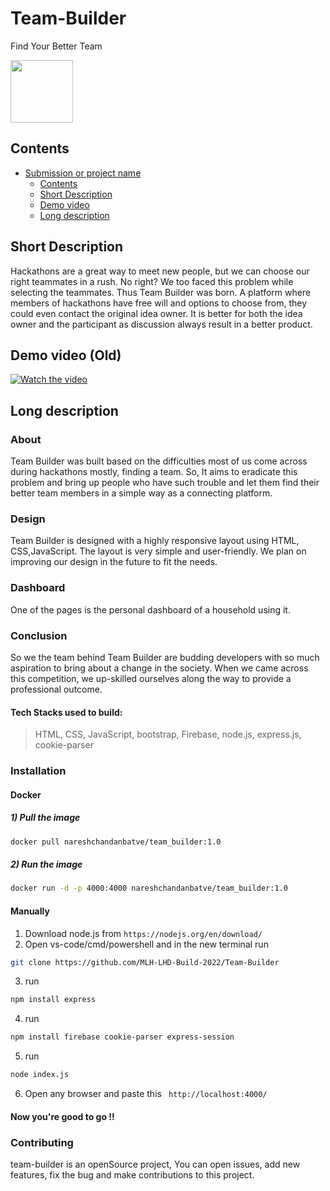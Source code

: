 
# Team-Builder                 
Find Your Better Team

<img src="https://user-images.githubusercontent.com/72182858/150678144-1b892edd-3d9d-48f1-98ad-b2ec4f334698.svg" width="100" height="100">

## Contents
- [Submission or project name](#team-builder)
  - [Contents](#contents)
  - [Short Description](#short-description)
  - [Demo video](#demo-video)
  - [Long description](#long-description)

## Short Description 
Hackathons are a great way to meet new people, but we can choose our right teammates in a rush. No right? We too faced this problem while selecting the teammates. 
Thus Team Builder was born. A platform where members of hackathons have free will and options to choose from, they could even contact the original idea owner. It is better for both the idea owner and the participant as discussion always result in a better product.

## Demo video (Old)
[![Watch the video](https://user-images.githubusercontent.com/72182858/150680306-e6e63dfe-b048-44cd-adc5-14b1a4524622.png)](https://youtu.be/Kbz8FF8_Hcc)


## Long description 

### About
Team Builder was built based on the difficulties most of us come across during hackathons mostly, finding a team. So, It aims to eradicate this problem and bring up people who have such trouble and let them find their better team members in a simple way as a connecting platform.

### Design
Team Builder is designed with a highly responsive layout using HTML, CSS,JavaScript. The layout is very simple and user-friendly. We plan on improving our design in the future to fit the needs.

### Dashboard
One of the pages is the personal dashboard of a household using it. 

### Conclusion
So we the team behind Team Builder are budding developers with so much aspiration to bring about a change in the society. When we came across this competition, we up-skilled ourselves along the way to provide a professional outcome.

#### Tech Stacks used to build:
 > HTML, CSS, JavaScript, bootstrap, Firebase, node.js, express.js, cookie-parser

### Installation

  #### Docker 
  
  ##### 1) Pull the image
  ```bash  
  docker pull nareshchandanbatve/team_builder:1.0  
  ```
  
  ##### 2) Run the image
  ```bash  
  docker run -d -p 4000:4000 nareshchandanbatve/team_builder:1.0  
  ```


  #### Manually
  1. Download node.js from `` https://nodejs.org/en/download/ ``
  2. Open vs-code/cmd/powershell and in the new terminal run 
   ```bash 
   git clone https://github.com/MLH-LHD-Build-2022/Team-Builder
   ```
   
 3. run <br>
   ```bash
   npm install express
   ```
  4. run <br>
   ```bash
   npm install firebase cookie-parser express-session
   ```   
  5. run <br>
   ```bash
   node index.js
   ```
  6. Open any browser and paste this `` http://localhost:4000/`` <br>


#### Now you're good to go !! 


### Contributing
team-builder is an openSource project, You can open issues, add new features, fix the bug and make contributions to this project.
